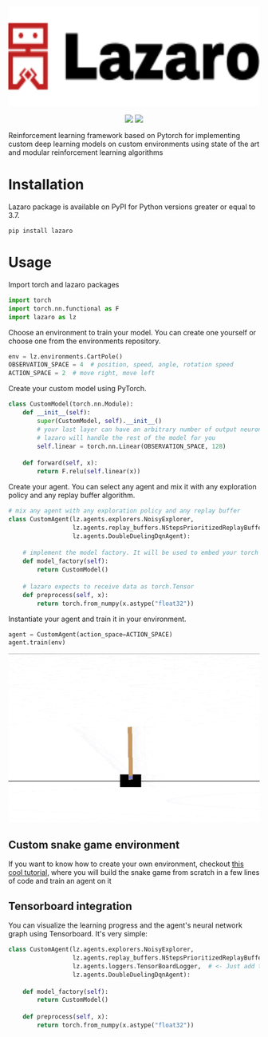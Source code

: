 <p align="center">
    <img height="200" src="./docs/lazaro.svg">
</p>
<p align="center">
    <img src="https://github.com/GabrielMusat/lazaro/actions/workflows/test.yml/badge.svg">
    <img src="https://img.shields.io/badge/PRs-welcome-brightgreen.svg"/>
</p>

Reinforcement learning framework based on Pytorch for implementing custom deep learning models
on custom environments using state of the art and modular reinforcement learning algorithms

# Installation

Lazaro package is available on PyPI for Python versions greater or equal to 3.7.
```shell
pip install lazaro
```

# Usage
Import torch and lazaro packages
```python
import torch
import torch.nn.functional as F
import lazaro as lz
```

Choose an environment to train your model. You can create one yourself or choose one from the 
environments repository.
```python
env = lz.environments.CartPole()
OBSERVATION_SPACE = 4  # position, speed, angle, rotation speed 
ACTION_SPACE = 2  # move right, move left
```

Create your custom model using PyTorch.

```python
class CustomModel(torch.nn.Module):
    def __init__(self):
        super(CustomModel, self).__init__()
        # your last layer can have an arbitrary number of output neurons, 
        # lazaro will handle the rest of the model for you
        self.linear = torch.nn.Linear(OBSERVATION_SPACE, 128) 

    def forward(self, x):
        return F.relu(self.linear(x))
```
Create your agent. You can select any agent and mix it with any exploration policy and any replay buffer
algorithm.
```python
# mix any agent with any exploration policy and any replay buffer
class CustomAgent(lz.agents.explorers.NoisyExplorer,
                  lz.agents.replay_buffers.NStepsPrioritizedReplayBuffer,
                  lz.agents.DoubleDuelingDqnAgent):  
    
    # implement the model factory. It will be used to embed your torch model into the agent
    def model_factory(self):
        return CustomModel()
    
    # lazaro expects to receive data as torch.Tensor
    def preprocess(self, x):
        return torch.from_numpy(x.astype("float32"))
```
Instantiate your agent and train it in your environment.
```python
agent = CustomAgent(action_space=ACTION_SPACE)
agent.train(env)
```

<p align="center">
    <img src="docs/cartpole.gif">
</p>

## Custom snake game environment
If you want to know how to create your own environment, checkout [this cool tutorial](docs/SNAKE_ENV.md), where you will build
the snake game from scratch in a few lines of code and train an agent on it

## Tensorboard integration
You can visualize the learning progress and the agent's neural network graph using Tensorboard.
It's very simple:
```python
class CustomAgent(lz.agents.explorers.NoisyExplorer,
                  lz.agents.replay_buffers.NStepsPrioritizedReplayBuffer,
                  lz.agents.loggers.TensorBoardLogger,  # <- Just add this, and voila!
                  lz.agents.DoubleDuelingDqnAgent):  
    
    def model_factory(self):
        return CustomModel()
    
    def preprocess(self, x):
        return torch.from_numpy(x.astype("float32"))
```


